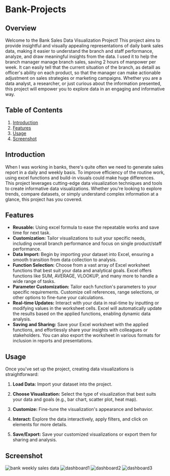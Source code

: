 # Bank-Projects

## Overview

Welcome to the Bank Sales Data Visualization Project! This project aims to provide insightful and visually appealing representations of daily bank sales data, making it easier to understand the branch and staff performance, analyze, and draw meaningful insights from the data. I used it to help the branch manager manage branch sales, saving 2 hours of manpower per week. It can easily tell that the current situation of the branch, as detaill as officer's ability on each product, so that the manager can make actionable adjustment on sales strategies or marketing campaigns. Whether you are a data analyst, a researcher, or just curious about the information presented, this project will empower you to explore data in an engaging and informative way.

## Table of Contents

1. [Introduction](#introduction)
2. [Features](#features)
3. [Usage](#usage)
4. [Screenshot](#screenshot)

## Introduction

When I was working in banks, there's quite often we need to generate sales report in a daily and weekly basis. To improve efficiency of the routine work, using excel functions and build-in visuals could make huge differences. This project leverages cutting-edge data visualization techniques and tools to create informative data visualizations. Whether you're looking to explore trends, compare datasets, or simply understand complex information at a glance, this project has you covered.

## Features

- **Reusable:** Using excel formula to ease the repeatable works and save time for next task.
- **Customization:** Tailor visualizations to suit your specific needs, including overall branch performance and focus on single product/staff performance.
- **Data Import:** Begin by importing your dataset into Excel, ensuring a smooth transition from data collection to analysis.
- **Function Selection:** Choose from a vast array of Excel worksheet functions that best suit your data and analytical goals. Excel offers functions like SUM, AVERAGE, VLOOKUP, and many more to handle a wide range of tasks.
- **Parameter Customization:** Tailor each function's parameters to your specific requirements. Customize cell references, range selections, or other options to fine-tune your calculations.
- **Real-time Updates:** Interact with your data in real-time by inputting or modifying values in the worksheet cells. Excel will automatically update the results based on the applied functions, enabling dynamic data analysis.
- **Saving and Sharing:** Save your Excel worksheet with the applied functions, and effortlessly share your insights with colleagues or stakeholders. You can also export the worksheet in various formats for inclusion in reports and presentations.

## Usage

Once you've set up the project, creating data visualizations is straightforward:

1. **Load Data:** Import your dataset into the project.

2. **Choose Visualization:** Select the type of visualization that best suits your data and goals (e.g., bar chart, scatter plot, heat map).

3. **Customize:** Fine-tune the visualization's appearance and behavior.

4. **Interact:** Explore the data interactively, apply filters, and click on elements for more details.

5. **Save/Export:** Save your customized visualizations or export them for sharing and analysis.

## Screenshot

![bank weekly sales data](https://github.com/franco05hk/Bank-Projects/assets/71271948/a3660068-a741-4ae6-8285-095bb6bb7741)
![dashboard1](https://github.com/franco05hk/Bank-Projects/assets/71271948/527e5360-45e3-4f50-a0ba-0d4445c7297c)
![dashboard2](https://github.com/franco05hk/Bank-Projects/assets/71271948/329a273b-a223-4059-96ae-c0473b18446e)
![dashboard3](https://github.com/franco05hk/Bank-Projects/assets/71271948/9efe9077-0b0c-4664-bc18-2d558e95de40)




